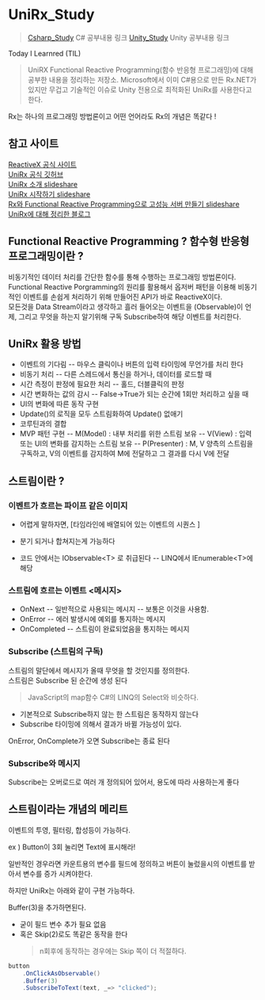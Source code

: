 # UniRx_Study

> [Csharp_Study](https://github.com/twozeronine/Csharp_Study) C# 공부내용 링크
> [Unity_Study](https://github.com/twozeronine/Unity_Study) Unity 공부내용 링크

Today I Learnred (TIL)

> UniRX Functional Reactive Programming(함수 반응형 프로그래밍)에 대해 공부한 내용을 정리하는 저장소.
> Microsoft에서 이미 C#용으로 만든 Rx.NET가 있지만 무겁고 기술적인 이슈로 Unity 전용으로 최적화된 UniRx를 사용한다고 한다.

Rx는 하나의 프로그래밍 방법론이고 어떤 언어라도 Rx의 개념은 똑같다 !

## 참고 사이트

[ReactiveX 공식 사이트](http://reactivex.io/)  
[UniRx 공식 깃허브](https://github.com/neuecc/UniRx)  
[UniRx 소개 slideshare](https://www.slideshare.net/agebreak/160402-unirx)  
[UniRx 시작하기 slideshare](https://www.slideshare.net/agebreak/160409-unirx?from_action=save)  
[Rx와 Functional Reactive Programming으로 고성능 서버 만들기 slideshare](https://www.slideshare.net/jongwookkim/ndc14-rx-functional-reactive-programming)  
[UniRx에 대해 정리한 블로그](https://rito15.github.io/posts/unity-study-unirx/)

## Functional Reactive Programming ? 함수형 반응형 프로그래밍이란 ?

비동기적인 데이터 처리를 간단한 함수를 통해 수행하는 프로그래밍 방법론이다. Functional Reactive Porgramming의 원리를 활용해서 옵저버 패턴을 이용해 비동기적인 이벤트를 손쉽게 처리하기 위해 만들어진 API가 바로 ReactiveX이다.  
모든것을 Data Stream이라고 생각하고 흘러 들어오는 이벤트을 (Observable)이 언제, 그리고 무엇을 하는지 알기위해 구독 Subscribe하여 해당 이벤트를 처리한다.

## UniRx 활용 방법

- 이벤트의 기다림
  -- 마우스 클릭이나 버튼의 입력 타이밍에 무언가를 처리 한다
- 비동기 처리
  -- 다른 스레드에서 통신을 하거나, 데이터를 로드할 때
- 시간 측정이 판정에 필요한 처리
  -- 홀드, 더블클릭의 판정
- 시간 변화하는 값의 감시
  -- False->True가 되는 순간에 1회만 처리하고 싶을 때
- UI의 변화에 따른 동작 구현
- Update()의 로직을 모두 스트림화하여 Update() 없애기
- 코루틴과의 결합
- MVP 패턴 구현
  -- M(Model) : 내부 처리를 위한 스트림 보유
  -- V(View) : 입력 또는 UI의 변화를 감지하는 스트림 보유
  -- P(Presenter) : M, V 양측의 스트림을 구독하고, V의 이벤트를 감지하여 M에 전달하고 그 결과를 다시 V에 전달

## 스트림이란 ?

### 이벤트가 흐르는 파이프 같은 이미지

- 어렵게 말하자면, \[타임라인에 배열되어 있는 이벤트의 시퀀스 ]
- 분기 되거나 합쳐지는게 가능하다

- 코드 안에서는 IObservable\<T> 로 취급된다
  -- LINQ에서 IEnumerable\<T>에 해당

### 스트림에 흐르는 이벤트 <메시지>

- OnNext
  -- 일반적으로 사용되는 메시지
  -- 보통은 이것을 사용함.
- OnError
  -- 에러 발생시에 예외를 통지하는 메시지
- OnCompleted
  -- 스트림이 완료되었음을 통지하는 메시지

### Subscribe (스트림의 구독)

스트림의 말단에서 메시지가 올때 무엇을 할 것인지를 정의한다.  
스트림은 Subscribe 된 순간에 생성 된다

> JavaScript의 map함수 C#의 LINQ의 Select와 비슷하다.

- 기본적으로 Subscribe하지 않는 한 스트림은 동작하지 않는다
- Subscribe 타이밍에 의해서 결과가 바뀔 가능성이 있다.

OnError, OnComplete가 오면 Subscribe는 종료 된다

### Subscribe와 메시지

Subscribe는 오버로드로 여러 개 정의되어 있어서, 용도에 따라 사용하는게 좋다

## 스트림이라는 개념의 메리트

이벤트의 투영, 필터링, 합성등이 가능하다.

ex ) Button이 3회 눌리면 Text에 표시해라!

일반적인 경우라면 카운트용의 변수를 필드에 정의하고 버튼이 눌렀을시의 이벤트를 받아서 변수를 증가 시켜야한다.

하지만 UniRx는 아래와 같이 구현 가능하다.

Buffer(3)을 추가하면된다.

- 굳이 필드 변수 추가 필요 없음
- 혹은 Skip(2)로도 똑같은 동작을 한다
  > n회후에 동작하는 경우에는 Skip 쪽이 더 적절하다.

```C#
button
    .OnClickAsObservable()
    .Buffer(3)
    .SubscribeToText(text, _=> "clicked");
```
